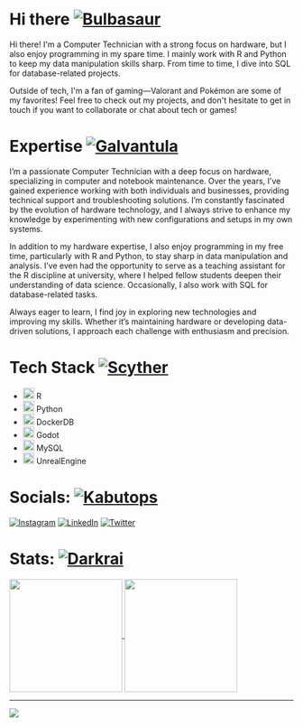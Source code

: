 # Hi there  [![Bulbasaur](https://img.pokemondb.net/sprites/black-white/anim/normal/bulbasaur.gif)](https://pokemondb.net/pokedex/bulbasaur)   

Hi there! I'm a Computer Technician with a strong focus on hardware, but I also enjoy programming in my spare time. I mainly work with R and Python to keep my data manipulation skills sharp. From time to time, I dive into SQL for database-related projects.

Outside of tech, I'm a fan of gaming—Valorant and Pokémon are some of my favorites! Feel free to check out my projects, and don't hesitate to get in touch if you want to collaborate or chat about tech or games!

#  Expertise  [![Galvantula](https://img.pokemondb.net/sprites/black-white/anim/normal/galvantula.gif)](https://pokemondb.net/pokedex/galvantula)  

I’m a passionate Computer Technician with a deep focus on hardware, specializing in computer and notebook maintenance. Over the years, I’ve gained experience working with both individuals and businesses, providing technical support and troubleshooting solutions. I’m constantly fascinated by the evolution of hardware technology, and I always strive to enhance my knowledge by experimenting with new configurations and setups in my own systems.

In addition to my hardware expertise, I also enjoy programming in my free time, particularly with R and Python, to stay sharp in data manipulation and analysis. I’ve even had the opportunity to serve as a teaching assistant for the R discipline at university, where I helped fellow students deepen their understanding of data science. Occasionally, I also work with SQL for database-related tasks.

Always eager to learn, I find joy in exploring new technologies and improving my skills. Whether it’s maintaining hardware or developing data-driven solutions, I approach each challenge with enthusiasm and precision.


# Tech Stack [![Scyther](https://img.pokemondb.net/sprites/black-white/anim/shiny/scyther.gif)](https://pokemondb.net/pokedex/scyther) 
- <img src="https://cdn.jsdelivr.net/gh/devicons/devicon@latest/icons/r/r-plain.svg" width="20" /> R
- <img src="https://cdn.jsdelivr.net/gh/devicons/devicon@latest/icons/python/python-original.svg" width="20" /> Python
- <img src="https://cdn.jsdelivr.net/gh/devicons/devicon@latest/icons/docker/docker-original.svg" width="20" /> DockerDB
- <img src="https://cdn.jsdelivr.net/gh/devicons/devicon@latest/icons/godot/godot-plain.svg" width="20" /> Godot
- <img src="https://cdn.jsdelivr.net/gh/devicons/devicon@latest/icons/mysql/mysql-original.svg" width="20" /> MySQL
- <img src="https://cdn.jsdelivr.net/gh/devicons/devicon@latest/icons/unrealengine/unrealengine-original.svg" width="20" /> UnrealEngine




          


# Socials: [![Kabutops](https://img.pokemondb.net/sprites/black-white/anim/normal/kabutops.gif)](https://pokemondb.net/pokedex/kabutops)


[![Instagram](https://img.shields.io/badge/Instagram-%23E4405F.svg?logo=Instagram&logoColor=white)](https://instagram.com/nightgab) [![LinkedIn](https://img.shields.io/badge/LinkedIn-%230077B5.svg?logo=linkedin&logoColor=white)](https://www.linkedin.com/in/gabmaiafernandes/)
  [![Twitter](https://img.shields.io/badge/Twitter-%231DA1F2.svg?logo=Twitter&logoColor=white)](https://twitter.com/tatetsuo_)

# Stats: [![Darkrai](https://img.pokemondb.net/sprites/black-white/anim/normal/darkrai.gif)](https://pokemondb.net/pokedex/darkrai) 

<a href="https://github.com/tatetsuo/github-readme-stats">
  <img height=200 align="center" src="https://github-readme-stats.vercel.app/api?username=tatetsuo&theme=dracula" />
</a>
<a href="https://github.com/tatetsuo/convoychat">
  <img height=200 align="center" src="https://github-readme-stats.vercel.app/api/top-langs?username=tatetsuo&layout=compact&langs_count=8&card_width=320&hide=css,scss&theme=dracula" />
</a>


---
[![](https://visitcount.itsvg.in/api?id=tatetsuo&icon=8&color=0)](https://visitcount.itsvg.in)
